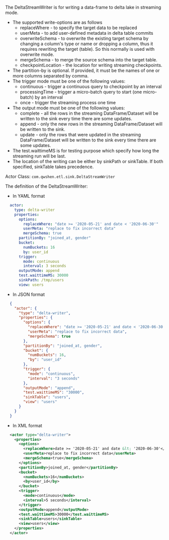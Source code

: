 The DeltaStreamWriter is for writing a data-frame to delta lake in streaming mode.

- The supported write-options are as follows
    - replaceWhere - to specify the target data to be replaced
    - userMeta - to add user-defined metadata in delta table commits
    - overwriteSchema - to overwrite the existing target schema by changing a column's type or name or dropping a column, thus it requires rewriting the target (table). So this normally is used with overwrite mode.
    - mergeSchema - to merge the source schema into the target table.
    - checkpointLocation - the location for writing streaming checkpoints.
- The partition-by is optional. If provided, it must be the names of one or more columns separated by comma.
- The trigger mode must be one of the following values:
    - continuous - trigger a continuous query to checkpoint by an interval 
    - processingTime - trigger a micro-batch query to start (one micro-batch) by an interval 
    - once - trigger the streaming process one time
- The output mode must be one of the following values:
    - complete - all the rows in the streaming DataFrame/Dataset will be written to the sink every time there are some updates.
    - append - only the new rows in the streaming DataFrame/Dataset will be written to the sink.
    - update - only the rows that were updated in the streaming DataFrame/Dataset will be written to the sink every time there are some updates.
- The test.waittimeMS is for testing purpose which specify how long the streaming run will be last.
- The location of the writing can be either by sinkPath or sinkTable. If both specified, sinkTable takes precedence.

Actor Class: `com.qwshen.etl.sink.DeltaStreamWriter`

The definition of the DeltaStreamWriter:

- In YAML format
```yaml
  actor:
    type: delta-writer
    properties:
      options:
        replaceWhere: "date >= '2020-05-21' and date < '2020-06-30'"
        userMeta: "replace to fix incorrect data"
        mergeSchema: true
      partitionBy: "joined_at, gender"
      bucket:
        numBuckets: 16
        by: user_id
      trigger:
        mode: continuous
        interval: 3 seconds
      outputMode: append
      test.waittimeMS: 30000
      sinkPath: /tmp/users
      view: users      
```
- In JSON format
```json
  {
    "actor": {
      "type": "delta-writer",
      "properties": {
        "options": {
          "replaceWhere": "date >= '2020-05-21' and date < '2020-06-30'",
          "userMeta": "replace to fix incorrect data",
          "mergeSchema": true
        },
        "partitionBy": "joined_at, gender",
        "bucket": {
          "numBuckets": 16,
          "by": "user_id"
        },
        "trigger": {
          "mode": "continuous",
          "interval": "3 seconds"
        },
        "outputMode": "append",
        "test.waittimeMS": "30000",
        "sinkTable": "users",
        "view": "users"
      }
    }
  }
```
- In XML format
```xml
  <actor type="delta-writer">
    <properties>
      <options>
        <replaceWhere>date >= '2020-05-21' and date &lt; '2020-06-30'</replaceWhere>
        <userMeta>replace to fix incorrect data</userMeta>
        <mergeSchema>true</mergeSchema>
      </options>
      <partitionBy>joined_at, gender</partitionBy>
      <bucket>
        <numBuckets>16</numBuckets>
        <by>user_id</by>
      </bucket>
      <trigger>
        <mode>continuous</mode>
        <interval>5 seconds</interval>
      </trigger>
      <outputMode>append</outputMode>
      <test.waittimeMS>30000</test.waittimeMS>
      <sinkTable>users</sinkTable>
      <view>users</view>
    </properties>
  </actor>
```
